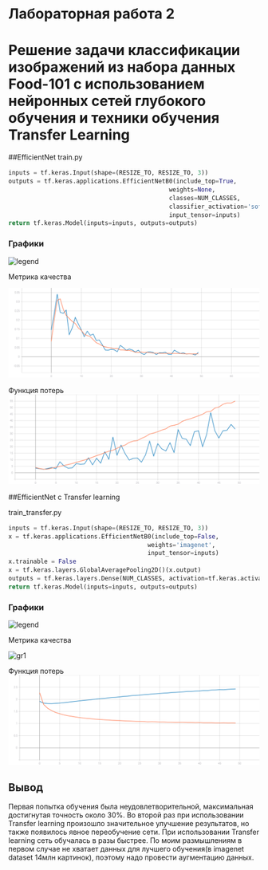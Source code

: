 # Лабораторная работа 2
# Решение задачи классификации изображений из набора данных Food-101 с использованием нейронных сетей глубокого обучения и техники обучения Transfer Learning


##EfficientNet
train.py
```python
inputs = tf.keras.Input(shape=(RESIZE_TO, RESIZE_TO, 3))
outputs = tf.keras.applications.EfficientNetB0(include_top=True,
                                             weights=None,
                                             classes=NUM_CLASSES,
                                             classifier_activation='softmax',
                                             input_tensor=inputs)
return tf.keras.Model(inputs=inputs, outputs=outputs)
```
### Графики
![legend](https://user-images.githubusercontent.com/80068414/110239448-f25d1180-7f57-11eb-89d3-f19ba3d1d67a.png)

Метрика качества

![gr1](https://github.com/TexnoBY/CNN-food-101/blob/lab2/graphics/lab2/epoch_categorical_accuracy.svg)


Функция потерь
![gr2](https://github.com/TexnoBY/CNN-food-101/blob/lab2/graphics/lab2/epoch_loss.svg)

##EfficientNet с Transfer learning

train_transfer.py
```python
inputs = tf.keras.Input(shape=(RESIZE_TO, RESIZE_TO, 3))
x = tf.keras.applications.EfficientNetB0(include_top=False,
                                       weights='imagenet',
                                       input_tensor=inputs)
x.trainable = False
x = tf.keras.layers.GlobalAveragePooling2D()(x.output)
outputs = tf.keras.layers.Dense(NUM_CLASSES, activation=tf.keras.activations.softmax)(x)
return tf.keras.Model(inputs=inputs, outputs=outputs)
```
### Графики
![legend](https://user-images.githubusercontent.com/80068414/110239448-f25d1180-7f57-11eb-89d3-f19ba3d1d67a.png)

Метрика качества

![gr1](https://github.com/TexnoBY/CNN-food-101/blob/lab2/graphics/lab2/transfer_epoch_categorical_accuracy.svg)


Функция потерь
![gr2](https://github.com/TexnoBY/CNN-food-101/blob/lab2/graphics/lab2/transfer_epoch_loss.svg)

## Вывод
Первая попытка обучения была неудовлетворительной, максимальная достигнутая точность около 30%.
Во второй раз при использовании Transfer learning произошло значительное улучшение результатов,
но также появилось явное переобучение сети. При использовании Transfer learning сеть обучалась в разы быстрее.
По моим размышлениям в первом случае не хватает данных для лучшего обучения(в imagenet dataset 14млн картинок),
поэтому надо провести аугментацию данных. 